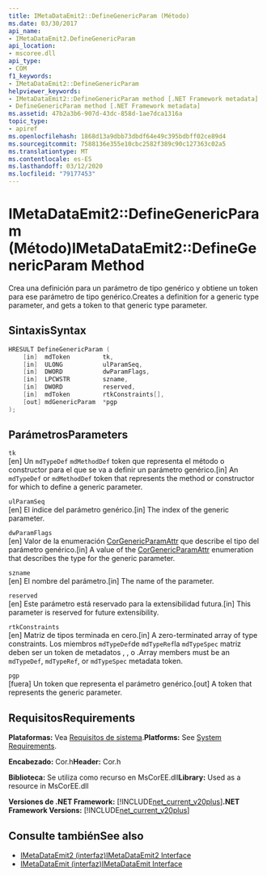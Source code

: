 ```yaml
---
title: IMetaDataEmit2::DefineGenericParam (Método)
ms.date: 03/30/2017
api_name:
- IMetaDataEmit2.DefineGenericParam
api_location:
- mscoree.dll
api_type:
- COM
f1_keywords:
- IMetaDataEmit2::DefineGenericParam
helpviewer_keywords:
- IMetaDataEmit2::DefineGenericParam method [.NET Framework metadata]
- DefineGenericParam method [.NET Framework metadata]
ms.assetid: 47b2a3b6-907d-43dc-858d-1ae7dca1316a
topic_type:
- apiref
ms.openlocfilehash: 1868d13a9dbb73dbdf64e49c395bdbff02ce89d4
ms.sourcegitcommit: 7588136e355e10cbc2582f389c90c127363c02a5
ms.translationtype: MT
ms.contentlocale: es-ES
ms.lasthandoff: 03/12/2020
ms.locfileid: "79177453"
---
```

# <a name="imetadataemit2definegenericparam-method"></a><span data-ttu-id="0fdd7-102">IMetaDataEmit2::DefineGenericParam (Método)</span><span class="sxs-lookup"><span data-stu-id="0fdd7-102">IMetaDataEmit2::DefineGenericParam Method</span></span>
<span data-ttu-id="0fdd7-103">Crea una definición para un parámetro de tipo genérico y obtiene un token para ese parámetro de tipo genérico.</span><span class="sxs-lookup"><span data-stu-id="0fdd7-103">Creates a definition for a generic type parameter, and gets a token to that generic type parameter.</span></span>  
  
## <a name="syntax"></a><span data-ttu-id="0fdd7-104">Sintaxis</span><span class="sxs-lookup"><span data-stu-id="0fdd7-104">Syntax</span></span>  
  
```cpp  
HRESULT DefineGenericParam (
    [in]  mdToken         tk,
    [in]  ULONG           ulParamSeq,
    [in]  DWORD           dwParamFlags,
    [in]  LPCWSTR         szname,
    [in]  DWORD           reserved,
    [in]  mdToken         rtkConstraints[],
    [out] mdGenericParam  *pgp  
);  
```  
  
## <a name="parameters"></a><span data-ttu-id="0fdd7-105">Parámetros</span><span class="sxs-lookup"><span data-stu-id="0fdd7-105">Parameters</span></span>  
 `tk`  
 <span data-ttu-id="0fdd7-106">[en] Un `mdTypeDef` `mdMethodDef` token que representa el método o constructor para el que se va a definir un parámetro genérico.</span><span class="sxs-lookup"><span data-stu-id="0fdd7-106">[in] An `mdTypeDef` or `mdMethodDef` token that represents the method or constructor for which to define a generic parameter.</span></span>  
  
 `ulParamSeq`  
 <span data-ttu-id="0fdd7-107">[en] El índice del parámetro genérico.</span><span class="sxs-lookup"><span data-stu-id="0fdd7-107">[in] The index of the generic parameter.</span></span>  
  
 `dwParamFlags`  
 <span data-ttu-id="0fdd7-108">[en] Valor de la enumeración [CorGenericParamAttr](../../../../docs/framework/unmanaged-api/metadata/corgenericparamattr-enumeration.md) que describe el tipo del parámetro genérico.</span><span class="sxs-lookup"><span data-stu-id="0fdd7-108">[in] A value of the [CorGenericParamAttr](../../../../docs/framework/unmanaged-api/metadata/corgenericparamattr-enumeration.md) enumeration that describes the type for the generic parameter.</span></span>  
  
 `szname`  
 <span data-ttu-id="0fdd7-109">[en] El nombre del parámetro.</span><span class="sxs-lookup"><span data-stu-id="0fdd7-109">[in] The name of the parameter.</span></span>  
  
 `reserved`  
 <span data-ttu-id="0fdd7-110">[en] Este parámetro está reservado para la extensibilidad futura.</span><span class="sxs-lookup"><span data-stu-id="0fdd7-110">[in] This parameter is reserved for future extensibility.</span></span>  
  
 `rtkConstraints`  
 <span data-ttu-id="0fdd7-111">[en] Matriz de tipos terminada en cero.</span><span class="sxs-lookup"><span data-stu-id="0fdd7-111">[in] A zero-terminated array of type constraints.</span></span> <span data-ttu-id="0fdd7-112">Los miembros `mdTypeDef`de `mdTypeRef`la `mdTypeSpec` matriz deben ser un token de metadatos , , o .</span><span class="sxs-lookup"><span data-stu-id="0fdd7-112">Array members must be an `mdTypeDef`, `mdTypeRef`, or `mdTypeSpec` metadata token.</span></span>  
  
 `pgp`  
 <span data-ttu-id="0fdd7-113">[fuera] Un token que representa el parámetro genérico.</span><span class="sxs-lookup"><span data-stu-id="0fdd7-113">[out] A token that represents the generic parameter.</span></span>  
  
## <a name="requirements"></a><span data-ttu-id="0fdd7-114">Requisitos</span><span class="sxs-lookup"><span data-stu-id="0fdd7-114">Requirements</span></span>  
 <span data-ttu-id="0fdd7-115">**Plataformas:** Vea [Requisitos de sistema](../../../../docs/framework/get-started/system-requirements.md).</span><span class="sxs-lookup"><span data-stu-id="0fdd7-115">**Platforms:** See [System Requirements](../../../../docs/framework/get-started/system-requirements.md).</span></span>  
  
 <span data-ttu-id="0fdd7-116">**Encabezado:** Cor.h</span><span class="sxs-lookup"><span data-stu-id="0fdd7-116">**Header:** Cor.h</span></span>  
  
 <span data-ttu-id="0fdd7-117">**Biblioteca:** Se utiliza como recurso en MsCorEE.dll</span><span class="sxs-lookup"><span data-stu-id="0fdd7-117">**Library:** Used as a resource in MsCorEE.dll</span></span>  
  
 <span data-ttu-id="0fdd7-118">**Versiones de .NET Framework:** [!INCLUDE[net_current_v20plus](../../../../includes/net-current-v20plus-md.md)]</span><span class="sxs-lookup"><span data-stu-id="0fdd7-118">**.NET Framework Versions:** [!INCLUDE[net_current_v20plus](../../../../includes/net-current-v20plus-md.md)]</span></span>  
  
## <a name="see-also"></a><span data-ttu-id="0fdd7-119">Consulte también</span><span class="sxs-lookup"><span data-stu-id="0fdd7-119">See also</span></span>

- [<span data-ttu-id="0fdd7-120">IMetaDataEmit2 (interfaz)</span><span class="sxs-lookup"><span data-stu-id="0fdd7-120">IMetaDataEmit2 Interface</span></span>](../../../../docs/framework/unmanaged-api/metadata/imetadataemit2-interface.md)
- [<span data-ttu-id="0fdd7-121">IMetaDataEmit (interfaz)</span><span class="sxs-lookup"><span data-stu-id="0fdd7-121">IMetaDataEmit Interface</span></span>](../../../../docs/framework/unmanaged-api/metadata/imetadataemit-interface.md)
